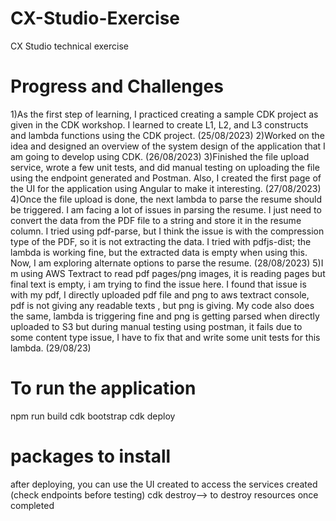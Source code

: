 # CX-Studio-Exercise
CX Studio technical exercise

# Progress and Challenges 

1)As the first step of learning, I practiced creating a sample CDK project as given in the CDK workshop. I learned to create L1, L2, and L3 constructs and lambda functions using the CDK project. (25/08/2023)
2)Worked on the idea and designed an overview of the system design of the application that I am going to develop using CDK. (26/08/2023)
3)Finished the file upload service, wrote a few unit tests, and did manual testing on uploading the file using the endpoint generated and Postman. Also, I created the first page of the UI for the application using Angular to make it interesting. (27/08/2023)
4)Once the file upload is done, the next lambda to parse the resume should be triggered. I am facing a lot of issues in parsing the resume. I just need to convert the data from the PDF file to a string and store it in the resume column. I tried using pdf-parse, but I think the issue is with the compression type of the PDF, so it is not extracting the data. I tried with pdfjs-dist; the lambda is working fine, but the extracted data is empty when using this. Now, I am exploring alternate options to parse the resume. (28/08/2023)
5)I m using AWS Textract to read pdf pages/png images, it is reading pages but final text is empty, i am trying to find the issue here. I found that issue is with my pdf, I directly uploaded pdf file and png to aws textract console, pdf is not giving any readable texts , but png is giving. My code also does the same, lambda is triggering fine and png is getting parsed when directly uploaded to S3 but during manual testing using postman, it fails due to some content type issue, I have to fix that and write some unit tests for this lambda. (29/08/23)

# To run the application
npm run build
cdk bootstrap
cdk deploy

# packages to install


after deploying, you can use the UI created to access the services created (check endpoints before testing)
cdk destroy--> to destroy resources once completed
